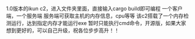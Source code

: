 1.0版本的ikun c2，进入文件夹里面，直接输入cargo build即可编程
一个客户端，一个服务端
服务端可获取主机的内存信息，cpu等等
该c2搭载了一个内存检测运行，达到指定内存才能运行exe
暂时只能执行cmd命令，开源版，如果大家想到更好的，可以自己升级，祝各位步步高升！！
